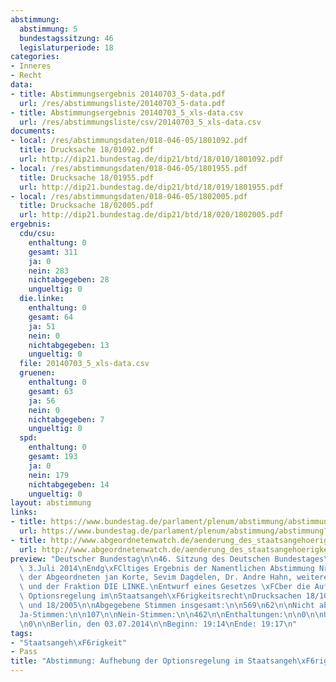 ```yaml
---
abstimmung:
  abstimmung: 5
  bundestagssitzung: 46
  legislaturperiode: 18
categories:
- Inneres
- Recht
data:
- title: Abstimmungsergebnis 20140703_5-data.pdf
  url: /res/abstimmungsliste/20140703_5-data.pdf
- title: Abstimmungsergebnis 20140703_5_xls-data.csv
  url: /res/abstimmungsliste/csv/20140703_5_xls-data.csv
documents:
- local: /res/abstimmungsdaten/018-046-05/1801092.pdf
  title: Drucksache 18/01092.pdf
  url: http://dip21.bundestag.de/dip21/btd/18/010/1801092.pdf
- local: /res/abstimmungsdaten/018-046-05/1801955.pdf
  title: Drucksache 18/01955.pdf
  url: http://dip21.bundestag.de/dip21/btd/18/019/1801955.pdf
- local: /res/abstimmungsdaten/018-046-05/1802005.pdf
  title: Drucksache 18/02005.pdf
  url: http://dip21.bundestag.de/dip21/btd/18/020/1802005.pdf
ergebnis:
  cdu/csu:
    enthaltung: 0
    gesamt: 311
    ja: 0
    nein: 283
    nichtabgegeben: 28
    ungueltig: 0
  die.linke:
    enthaltung: 0
    gesamt: 64
    ja: 51
    nein: 0
    nichtabgegeben: 13
    ungueltig: 0
  file: 20140703_5_xls-data.csv
  gruenen:
    enthaltung: 0
    gesamt: 63
    ja: 56
    nein: 0
    nichtabgegeben: 7
    ungueltig: 0
  spd:
    enthaltung: 0
    gesamt: 193
    ja: 0
    nein: 179
    nichtabgegeben: 14
    ungueltig: 0
layout: abstimmung
links:
- title: https://www.bundestag.de/parlament/plenum/abstimmung/abstimmung?id=295
  url: https://www.bundestag.de/parlament/plenum/abstimmung/abstimmung?id=295
- title: http://www.abgeordnetenwatch.de/aenderung_des_staatsangehoerigkeitsgesetzes-1105-632.html
  url: http://www.abgeordnetenwatch.de/aenderung_des_staatsangehoerigkeitsgesetzes-1105-632.html
preview: "Deutscher Bundestag\n\n46. Sitzung des Deutschen Bundestages\nam Donnerstag,\
  \ 3.Juli 2014\nEndg\xFCltiges Ergebnis der Namentlichen Abstimmung Nr. 5\n\nGesetzentwurf\
  \ der Abgeordneten jan Korte, Sevim Dagdelen, Dr. Andre Hahn, weiterer\nAbgeordneter\
  \ und der Fraktion DIE LINKE.\nEntwurf eines Gesetzes \xFCber die Aufhebung der\
  \ Optionsregelung im\nStaatsangeh\xF6rigkeitsrecht\nDrucksachen 18/1092, 18/1955\
  \ und 18/2005\n\nAbgegebene Stimmen insgesamt:\n\n569\n62\n\nNicht abgegebene Stimmen:\n\
  Ja-Stimmen:\n\n107\n\nNein-Stimmen:\n\n462\n\nEnthaltungen:\n\n0\n\nUng\xFCltige:\n\
  \n0\n\nBerlin, den 03.07.2014\n\nBeginn: 19:14\nEnde: 19:17\n"
tags:
- "Staatsangeh\xF6rigkeit"
- Pass
title: "Abstimmung: Aufhebung der Optionsregelung im Staatsangeh\xF6rigkeitsrecht"
---
```

